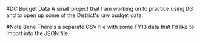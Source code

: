 #DC Budget Data
A small project that I am working on to practice using D3 and to open up some of the District's raw budget data.

#Nota Bene
There's a separate CSV file with some FY13 data that I'd like to import into the JSON file.